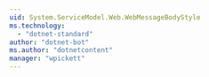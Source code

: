 ```yaml
---
uid: System.ServiceModel.Web.WebMessageBodyStyle
ms.technology: 
  - "dotnet-standard"
author: "dotnet-bot"
ms.author: "dotnetcontent"
manager: "wpickett"
---
```

